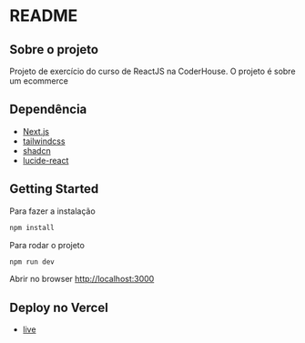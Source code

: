 # README

## Sobre o projeto

Projeto de exercício do curso de ReactJS na CoderHouse. O projeto é sobre um
ecommerce

## Dependência

- [Next.js](https://nextjs.org)
- [tailwindcss](https://tailwindcss.com/)
- [shadcn](https://ui.shadcn.com/)
- [lucide-react](https://lucide.dev/)

## Getting Started

Para fazer a instalação
```bash
npm install
```
Para rodar o projeto
```bash
npm run dev
```

Abrir no browser [http://localhost:3000](http://localhost:3000)

## Deploy no Vercel
- [live](https://sales-app-gamma.vercel.app/)

